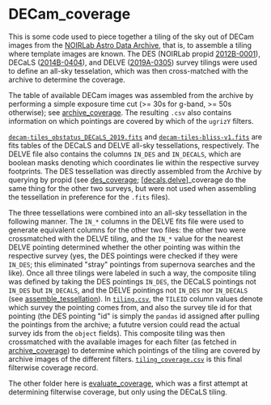 # DECam_coverage

This is some code used to piece together a tiling of the sky out of DECam images from the [NOIRLab Astro Data Archive](https://astroarchive.noirlab.edu/), that is, to assemble a tiling where template images are known.
The DES (NOIRLab propid [2012B-0001](https://time-allocation.noirlab.edu/#/proposal/details/2012B-0001)), DECaLS ([2014B-0404](https://time-allocation.noirlab.edu/#/proposal/details/2014B-0404)), and DELVE ([2019A-0305](https://time-allocation.noirlab.edu/#/proposal/details/2019A-0305)) survey tilings were used to define an all-sky tesselation, which was then cross-matched with the archive to determine the coverage.

The table of available DECam images was assembled from the archive by performing a simple exposure time cut (>= 30s for g-band, >= 50s otherwise); see [archive_coverage](https://github.com/tomas-cabrera/DECam_coverage/tree/main/archive_coverage).
The resulting `.csv` also contains information on which pointings are covered by which of the `ugrizY` filters.

[`decam-tiles_obstatus_DECaLS_2019.fits`](https://github.com/tomas-cabrera/DECam_coverage/blob/main/decam-tiles_obstatus_DECaLS_2019.fits) and [`decam-tiles-bliss-v1.fits`](https://github.com/tomas-cabrera/DECam_coverage/blob/main/decam-tiles-bliss-v1.fits) are fits tables of the DECaLS and DELVE all-sky tessellations, respectively.
The DELVE file also contains the columns `IN_DES` and `IN_DECALS`, which are boolean masks denoting which coordinates lie within the respective survey footprints.
The DES tessellation was directly assembled from the Archive by querying by propid (see [des_coverage](https://github.com/tomas-cabrera/DECam_coverage/tree/main/des_coverage);
[[decals](https://github.com/tomas-cabrera/DECam_coverage/tree/main/decals_coverage),[delve](https://github.com/tomas-cabrera/DECam_coverage/tree/main/delve_coverage)]_coverage do the same thing for the other two surveys, but were not used when assembling the tessellation in preference for the `.fits` files).

The three tessellations were combined into an all-sky tessellation in the following manner.
The `IN_*` columns in the DELVE fits file were used to generate equivalent columns for the other two files: the other two were crossmatched with the DELVE tiling, and the `IN_*` value for the nearest DELVE pointing determined whether the other pointing was within the respective survey
(yes, the DES pointings were checked if they were `IN_DES`; this eliminated "stray" pointings from supernova searches and the like).
Once all three tilings were labeled in such a way, the composite tiling was defined by taking the DES pointings `IN_DES`, the DECaLS pointings not `IN_DES` but `IN_DECALS`, and the DELVE pointings not `IN_DES` nor `IN_DECALS`
(see [assemble_tessellation](https://github.com/tomas-cabrera/DECam_coverage/tree/main/assemble_tessellation)).
In [`tiling.csv`](https://github.com/tomas-cabrera/DECam_coverage/blob/main/assemble_tessellation/tiling.csv), the `TILEID` column values denote which survey the pointing comes from, and also the survey tile id for that pointing
(the DES pointing "id" is simply the `pandas` id assigned after pulling the pointings from the archive; a fututre version could read the actual survey ids from the `object` fields).
This composite tiling was then crossmatched with the available images for each filter (as fetched in [archive_coverage](https://github.com/tomas-cabrera/DECam_coverage/tree/main/archive_coverage)) to determine which pointings of the tiling are covered by archive images of the different filters.
[`tiling_coverage.csv`](https://github.com/tomas-cabrera/DECam_coverage/blob/main/assemble_tessellation/tiling_coverage.csv) is this final filterwise coverage record.

The other folder here is [evaluate_coverage](https://github.com/tomas-cabrera/DECam_coverage/tree/main/evaluate_coverage), which was a first attempt at determining filterwise coverage, but only using the DECaLS tiling.
